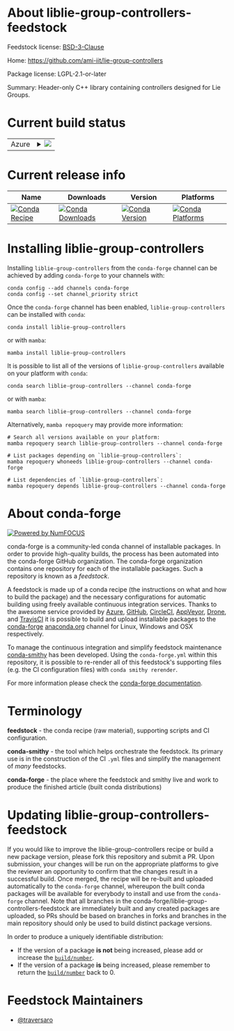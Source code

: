 About liblie-group-controllers-feedstock
========================================

Feedstock license: [BSD-3-Clause](https://github.com/conda-forge/liblie-group-controllers-feedstock/blob/main/LICENSE.txt)

Home: https://github.com/ami-iit/lie-group-controllers

Package license: LGPL-2.1-or-later

Summary: Header-only C++ library containing controllers designed for Lie Groups.

Current build status
====================


<table>
    
  <tr>
    <td>Azure</td>
    <td>
      <details>
        <summary>
          <a href="https://dev.azure.com/conda-forge/feedstock-builds/_build/latest?definitionId=17582&branchName=main">
            <img src="https://dev.azure.com/conda-forge/feedstock-builds/_apis/build/status/liblie-group-controllers-feedstock?branchName=main">
          </a>
        </summary>
        <table>
          <thead><tr><th>Variant</th><th>Status</th></tr></thead>
          <tbody><tr>
              <td>linux_64</td>
              <td>
                <a href="https://dev.azure.com/conda-forge/feedstock-builds/_build/latest?definitionId=17582&branchName=main">
                  <img src="https://dev.azure.com/conda-forge/feedstock-builds/_apis/build/status/liblie-group-controllers-feedstock?branchName=main&jobName=linux&configuration=linux%20linux_64_" alt="variant">
                </a>
              </td>
            </tr><tr>
              <td>linux_aarch64</td>
              <td>
                <a href="https://dev.azure.com/conda-forge/feedstock-builds/_build/latest?definitionId=17582&branchName=main">
                  <img src="https://dev.azure.com/conda-forge/feedstock-builds/_apis/build/status/liblie-group-controllers-feedstock?branchName=main&jobName=linux&configuration=linux%20linux_aarch64_" alt="variant">
                </a>
              </td>
            </tr><tr>
              <td>linux_ppc64le</td>
              <td>
                <a href="https://dev.azure.com/conda-forge/feedstock-builds/_build/latest?definitionId=17582&branchName=main">
                  <img src="https://dev.azure.com/conda-forge/feedstock-builds/_apis/build/status/liblie-group-controllers-feedstock?branchName=main&jobName=linux&configuration=linux%20linux_ppc64le_" alt="variant">
                </a>
              </td>
            </tr><tr>
              <td>osx_64</td>
              <td>
                <a href="https://dev.azure.com/conda-forge/feedstock-builds/_build/latest?definitionId=17582&branchName=main">
                  <img src="https://dev.azure.com/conda-forge/feedstock-builds/_apis/build/status/liblie-group-controllers-feedstock?branchName=main&jobName=osx&configuration=osx%20osx_64_" alt="variant">
                </a>
              </td>
            </tr><tr>
              <td>osx_arm64</td>
              <td>
                <a href="https://dev.azure.com/conda-forge/feedstock-builds/_build/latest?definitionId=17582&branchName=main">
                  <img src="https://dev.azure.com/conda-forge/feedstock-builds/_apis/build/status/liblie-group-controllers-feedstock?branchName=main&jobName=osx&configuration=osx%20osx_arm64_" alt="variant">
                </a>
              </td>
            </tr><tr>
              <td>win_64</td>
              <td>
                <a href="https://dev.azure.com/conda-forge/feedstock-builds/_build/latest?definitionId=17582&branchName=main">
                  <img src="https://dev.azure.com/conda-forge/feedstock-builds/_apis/build/status/liblie-group-controllers-feedstock?branchName=main&jobName=win&configuration=win%20win_64_" alt="variant">
                </a>
              </td>
            </tr>
          </tbody>
        </table>
      </details>
    </td>
  </tr>
</table>

Current release info
====================

| Name | Downloads | Version | Platforms |
| --- | --- | --- | --- |
| [![Conda Recipe](https://img.shields.io/badge/recipe-liblie--group--controllers-green.svg)](https://anaconda.org/conda-forge/liblie-group-controllers) | [![Conda Downloads](https://img.shields.io/conda/dn/conda-forge/liblie-group-controllers.svg)](https://anaconda.org/conda-forge/liblie-group-controllers) | [![Conda Version](https://img.shields.io/conda/vn/conda-forge/liblie-group-controllers.svg)](https://anaconda.org/conda-forge/liblie-group-controllers) | [![Conda Platforms](https://img.shields.io/conda/pn/conda-forge/liblie-group-controllers.svg)](https://anaconda.org/conda-forge/liblie-group-controllers) |

Installing liblie-group-controllers
===================================

Installing `liblie-group-controllers` from the `conda-forge` channel can be achieved by adding `conda-forge` to your channels with:

```
conda config --add channels conda-forge
conda config --set channel_priority strict
```

Once the `conda-forge` channel has been enabled, `liblie-group-controllers` can be installed with `conda`:

```
conda install liblie-group-controllers
```

or with `mamba`:

```
mamba install liblie-group-controllers
```

It is possible to list all of the versions of `liblie-group-controllers` available on your platform with `conda`:

```
conda search liblie-group-controllers --channel conda-forge
```

or with `mamba`:

```
mamba search liblie-group-controllers --channel conda-forge
```

Alternatively, `mamba repoquery` may provide more information:

```
# Search all versions available on your platform:
mamba repoquery search liblie-group-controllers --channel conda-forge

# List packages depending on `liblie-group-controllers`:
mamba repoquery whoneeds liblie-group-controllers --channel conda-forge

# List dependencies of `liblie-group-controllers`:
mamba repoquery depends liblie-group-controllers --channel conda-forge
```


About conda-forge
=================

[![Powered by
NumFOCUS](https://img.shields.io/badge/powered%20by-NumFOCUS-orange.svg?style=flat&colorA=E1523D&colorB=007D8A)](https://numfocus.org)

conda-forge is a community-led conda channel of installable packages.
In order to provide high-quality builds, the process has been automated into the
conda-forge GitHub organization. The conda-forge organization contains one repository
for each of the installable packages. Such a repository is known as a *feedstock*.

A feedstock is made up of a conda recipe (the instructions on what and how to build
the package) and the necessary configurations for automatic building using freely
available continuous integration services. Thanks to the awesome service provided by
[Azure](https://azure.microsoft.com/en-us/services/devops/), [GitHub](https://github.com/),
[CircleCI](https://circleci.com/), [AppVeyor](https://www.appveyor.com/),
[Drone](https://cloud.drone.io/welcome), and [TravisCI](https://travis-ci.com/)
it is possible to build and upload installable packages to the
[conda-forge](https://anaconda.org/conda-forge) [anaconda.org](https://anaconda.org/)
channel for Linux, Windows and OSX respectively.

To manage the continuous integration and simplify feedstock maintenance
[conda-smithy](https://github.com/conda-forge/conda-smithy) has been developed.
Using the ``conda-forge.yml`` within this repository, it is possible to re-render all of
this feedstock's supporting files (e.g. the CI configuration files) with ``conda smithy rerender``.

For more information please check the [conda-forge documentation](https://conda-forge.org/docs/).

Terminology
===========

**feedstock** - the conda recipe (raw material), supporting scripts and CI configuration.

**conda-smithy** - the tool which helps orchestrate the feedstock.
                   Its primary use is in the construction of the CI ``.yml`` files
                   and simplify the management of *many* feedstocks.

**conda-forge** - the place where the feedstock and smithy live and work to
                  produce the finished article (built conda distributions)


Updating liblie-group-controllers-feedstock
===========================================

If you would like to improve the liblie-group-controllers recipe or build a new
package version, please fork this repository and submit a PR. Upon submission,
your changes will be run on the appropriate platforms to give the reviewer an
opportunity to confirm that the changes result in a successful build. Once
merged, the recipe will be re-built and uploaded automatically to the
`conda-forge` channel, whereupon the built conda packages will be available for
everybody to install and use from the `conda-forge` channel.
Note that all branches in the conda-forge/liblie-group-controllers-feedstock are
immediately built and any created packages are uploaded, so PRs should be based
on branches in forks and branches in the main repository should only be used to
build distinct package versions.

In order to produce a uniquely identifiable distribution:
 * If the version of a package **is not** being increased, please add or increase
   the [``build/number``](https://docs.conda.io/projects/conda-build/en/latest/resources/define-metadata.html#build-number-and-string).
 * If the version of a package **is** being increased, please remember to return
   the [``build/number``](https://docs.conda.io/projects/conda-build/en/latest/resources/define-metadata.html#build-number-and-string)
   back to 0.

Feedstock Maintainers
=====================

* [@traversaro](https://github.com/traversaro/)

